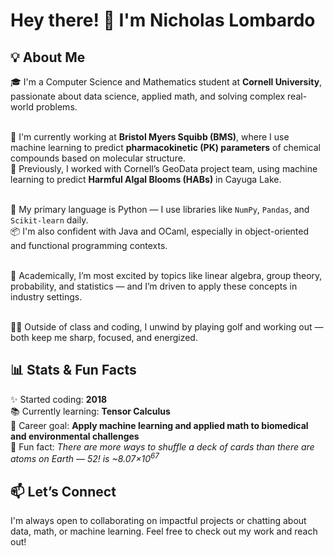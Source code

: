 <h1 align="left">Hey there! 👋 I'm Nicholas Lombardo</h1>

###

<h2 align="left">💡 About Me</h2>

<p align="left">
🎓 I'm a Computer Science and Mathematics student at <strong>Cornell University</strong>, passionate about data science, applied math, and solving complex real-world problems.<br><br>

🧪 I'm currently working at <strong>Bristol Myers Squibb (BMS)</strong>, where I use machine learning to predict <strong>pharmacokinetic (PK) parameters</strong> of chemical compounds based on molecular structure.<br>
🌊 Previously, I worked with Cornell’s GeoData project team, using machine learning to predict <strong>Harmful Algal Blooms (HABs)</strong> in Cayuga Lake.<br><br>

🐍 My primary language is Python — I use libraries like <code>NumPy</code>, <code>Pandas</code>, and <code>Scikit-learn</code> daily.<br>
📦 I'm also confident with Java and OCaml, especially in object-oriented and functional programming contexts.<br><br>

🧠 Academically, I’m most excited by topics like linear algebra, group theory, probability, and statistics — and I’m driven to apply these concepts in industry settings.<br><br>

🏌️‍♂️ Outside of class and coding, I unwind by playing golf and working out — both keep me sharp, focused, and energized.<br>
</p>


###

<h2 align="left">📊 Stats & Fun Facts</h2>

<p align="left">
✨ Started coding: <strong>2018</strong><br>
📚 Currently learning: <strong>Tensor Calculus</strong><br>
🎯 Career goal: <strong>Apply machine learning and applied math to biomedical and environmental challenges</strong><br>
🧠 Fun fact: <em>There are more ways to shuffle a deck of cards than there are atoms on Earth — 52! is ~8.07×10<sup>67</sup></em><br>
</p>

###

<h2 align="left">📫 Let’s Connect</h2>

<p align="left">
I'm always open to collaborating on impactful projects or chatting about data, math, or machine learning. Feel free to check out my work and reach out!
</p>


